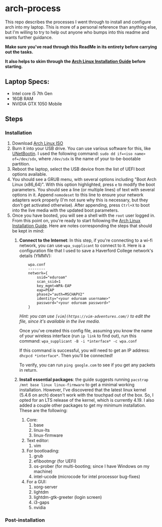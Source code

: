 # arch-process
This repo describes the processes I went through to install and configure arch into my laptop. This is more of a personal reference than anything else, but I'm willing to try to help out anyone who bumps into this readme and wants further guidance.

**Make sure you've read through this ReadMe in its entirety before carrying out the tasks.**

**It also helps to skim through the [Arch Linux Installation Guide](https://wiki.archlinux.org/index.php/Installation_guide) before starting.**

## Laptop Specs:
- Intel core i5 7th Gen
- 16GB RAM
- NVIDIA GTX 1050 Mobile

## Steps

### Installation
1. Download [Arch Linux ISO](https://www.archlinux.org/download/)
2. Burn it into your USB drive. You can use various software for this, like [UNetBootin](https://unetbootin.github.io/). I used the following command: `sudo dd if=<iso name> of=/dev/sdx`, where `/dev/sdx` is the name of your to-be-bootable partition. 
3. Reboot the laptop, select the USB device from the list of UEFI boot options available.
4. You should see a GRUB menu, with several options including "Boot Arch Linux (x86_64)". With this option highlighted, press `e` to modify the boot parameters. You should see a line (or multiple lines) of text with several options in it. Append `nomodeset` to this line to ensure your network adapters work properly (I'm not sure why this is necessary, but they don't get activated otherwise). After appending, press `Ctrl+X` to boot into the live media with the updated boot parameters. 
5. Once you have booted, you will see a shell with the `root` user logged in. From this point on, you're ready to start following the [Arch Linux Installation Guide](https://wiki.archlinux.org/index.php/Installation_guide). Here are notes corresponding the steps that should be kept in mind:
    1. **Connect to the Internet**: In this step, if you're connecting to a wi-fi network, you can use `wpa_supplicant` to connect to it. Here is a configuration file that I used to save a Haverford College network's details (YMMV):
        ```
            wpa.conf
            --------
            network={
                ssid="eduroam"
                scan_ssid=1
                key_mgmt=WPA-EAP
                eap=PEAP
                phase2="auth=MSCHAPV2"
                identity="<your eduroam username>"
                password="<your eduroam password>"
            }
        ```
        *Hint: you can use `[vim](https://vim-adventures.com/)` to edit the file, since it's available in the live media.*
        
        Once you've created this config file, assuming you know the name of your wireless interface (run `ip link`  to find out), run this command: `wpa_supplicant -B -i *interface* -c wpa.conf`
        
        If this command is successful, you will need to get an IP address: `dhcpcd *interface*`. Then you'll be connected! 
        
        To verify, you can run `ping google.com` to see if you get any packets in return. 
        
    2. **Install essential packages**: the guide suggests running `pacstrap /mnt base linux linux-firmware` to get a minimal working installation. However, I've discovered that the latest linux kernel (5.4.6 on arch) doesn't work with the touchpad out of the box. So, I opted for an LTS release of the kernel, which is currently 4.19. I also added a couple other packages to get my minimum installation. These are the following:
        1. Core:
            1. base
            2. linux-lts
            3. linux-firmware
        2. Text editor:
            1. vim
        3. For bootloading:
            1. grub
            2. efibootmgr (for UEFI)
            3. os-prober (for multi-booting; since I have Windows on my machine)
            4. intel-ucode (microcode for intel processor bug-fixes)
        4. For a GUI:
            1. xorg-server
            2. lightdm
            3. lightdm-gtk-greeter (login screen)
            4. i3-gaps
            5. nvidia
        
### Post-installation
